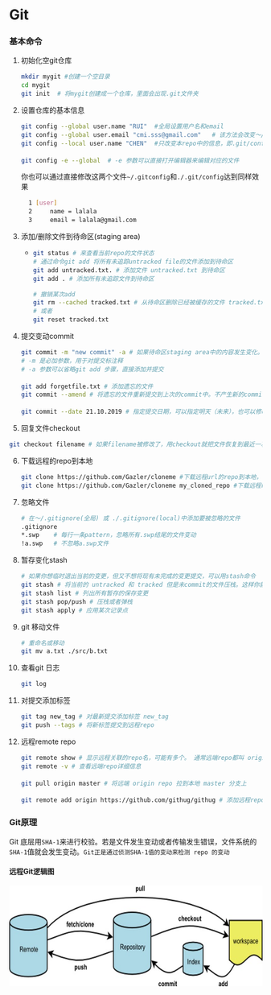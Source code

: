 # Git

### 基本命令

1. 初始化空git仓库

   ```bash
   mkdir mygit #创建一个空目录
   cd mygit
   git init  # 将mygit创建成一个仓库，里面会出现.git文件夹
   ```

2. 设置仓库的基本信息

   ```bash
   git config --global user.name "RUI"  #全局设置用户名和email  
   git config --global user.email "cmi.sss@gmail.com"   # 该方法会改变～/.gitconfig中的全局配置
   git config --local user.name "CHEN"  #只改变本repo中的信息，即.git/config 文件
   
   git config -e --global  # -e 参数可以直接打开编辑器来编辑对应的文件
   ```

   你也可以通过直接修改这两个文件``~/.gitconfig``和``./.git/config``达到同样效果

   ```bash
     1 [user]
     2     name = lalala
     3     email = lalala@gmail.com
   ```

3. 添加/删除文件到待命区(staging area)

   - ```bash
     git status # 来查看当前repo的文件状态
     # 通过命令git add 将所有未追踪untracked file的文件添加到待命区
     git add untracked.txt. # 添加文件 untracked.txt 到待命区
     git add . # 添加所有未追踪文件到待命区
     ```

     ```bash
     # 撤销某次add
     git rm --cached tracked.txt # 从待命区删除已经被缓存的文件 tracked.txt
     # 或者
     git reset tracked.txt
     ```

4. 提交变动commit

   ```bash
   git commit -m "new commit" -a # 如果待命区staging area中的内容发生变化。则需要提交来使得变化真正被保存/序列化
   # -m 是必加参数，用于对提交标注释
   # -a 参数可以省略git add 步骤，直接添加并提交
   
   git add forgetfile.txt # 添加遗忘的文件
   git commit --amend # 将遗忘的文件重新提交到上次的commit中。不产生新的commit。
   
   git commit --date 21.10.2019 # 指定提交日期，可以指定明天（未来），也可以修改时期为过去，但是该commit仍排栈顶
   ```

5.  回复文件checkout

   ```bash
   git checkout filename # 如果filename被修改了，用checkout就把文件恢复到最近一次commit的状态
   ```
   
6. 下载远程的repo到本地

   ```bash 
   git clone https://github.com/Gazler/cloneme #下载远程url的repo到本地，会创建cloneme文件夹（repo）
   git clone https://github.com/Gazler/cloneme my_cloned_repo #下载远程repo到本地，并存于my_cloned_repo文件夹内
   ```


6. 忽略文件

   ```bash
   # 在～/.gitignore(全局) 或 ./.gitignore(local)中添加要被忽略的文件
   .gitignore
   *.swp    # 每行一条pattern，忽略所有.swp结尾的文件变动
   !a.swp   # 不忽略a.swp文件
   ```

7. 暂存变化stash

   ```bash
   # 如果你想临时退出当前的变更，但又不想将现有未完成的变更提交，可以用stash命令
   git stash # 将当前的 untracked 和 tracked 但是未commit的文件压栈。这样你就可以切换分支了
   git stash list # 列出所有暂存的保存变更
   git stash pop/push # 压栈或者弹栈
   git stash apply # 应用某次记录点
   ```

8. git 移动文件

   ```bash
   # 重命名或移动
   git mv a.txt ./src/b.txt
   ```

9. 查看git 日志

   ```bash
   git log
   ```

10. 对提交添加标签

    ```bash
    git tag new_tag # 对最新提交添加标签 new_tag
    git push --tags # 将新标签提交到远程repo
    ```

11. 远程remote repo

    ```bash
    git remote show # 显示远程关联的repo名，可能有多个。 通常远端repo都叫 origin
    git remote -v # 查看远端repo详细信息
    
    git pull origin master # 将远端 origin repo 拉到本地 master 分支上
    
    git remote add origin https://github.com/githug/githug # 添加远程repo origin 和其URL
    ```

    

### Git原理

Git 底层用``SHA-1``来进行校验。若是文件发生变动或者传输发生错误，文件系统的``SHA-1``值就会发生变动。``Git正是通过侦测SHA-1值的变动来检测 repo 的变动``

#### 远程Git逻辑图
<div>
  <img src="./images/90e14b750d27677866b4e34e4f52fd4a.jpg" height=200>
</div>

